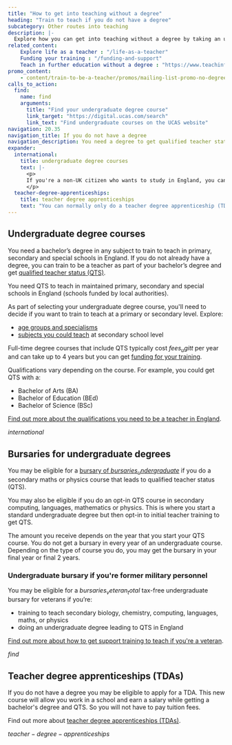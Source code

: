 ```yaml
---
title: "How to get into teaching without a degree"
heading: "Train to teach if you do not have a degree"
subcategory: Other routes into teaching
description: |-
  Explore how you can get into teaching without a degree by taking an undergraduate course to gain qualified teacher status (QTS) alongside a degree.
related_content:
    Explore life as a teacher : "/life-as-a-teacher"
    Funding your training : "/funding-and-support"
    Teach in further education without a degree : "https://www.teachinfurthereducation.education.gov.uk/"
promo_content:
    - content/train-to-be-a-teacher/promos/mailing-list-promo-no-degree
calls_to_action:
  find:
    name: find
    arguments:
      title: "Find your undergraduate degree course"
      link_target: "https://digital.ucas.com/search"
      link_text: "Find undergraduate courses on the UCAS website"
navigation: 20.35
navigation_title: If you do not have a degree
navigation_description: You need a degree to get qualified teacher status (QTS). If you're not already studying for one, find out more about undergraduate degree courses.
expander:
  international:
    title: undergraduate degree courses
    text: |-
      <p>
      If you're a non-UK citizen who wants to study in England, you can visit the <a href="https://www.ukcisa.org.uk/">UK Council for International Student Affairs</a> for information about studying at an English university.
      </p>  
  teacher-degree-apprenticeships:
    title: teacher degree apprenticeships
    text: "You can normally only do a teacher degree apprenticeship (TDA) if you've been a resident in the UK for the last 3 years or more. There are some exceptions to this. For example, if you've applied to the Afghan or Ukraine resettlement schemes. Speak to providers for more information."    
---
```


## Undergraduate degree courses
You need a bachelor’s degree in any subject to train to teach in primary, secondary and special schools in England. If you do not already have a degree, you can train to be a teacher as part of your bachelor’s degree and get [qualified teacher status (QTS)](/train-to-be-a-teacher/what-is-qts).

You need QTS to teach in maintained primary, secondary and special schools in England (schools funded by local authorities).

As part of selecting your undergraduate degree course, you'll need to decide if you want to train to teach at a primary or secondary level. Explore:

* [age groups and specialisms](/life-as-a-teacher/age-groups-and-specialisms)
* [subjects you could teach](/life-as-a-teacher/explore-subjects) at secondary school level

Full-time degree courses that include QTS typically cost $fees_ugitt$ per year and can take up to 4 years but you can get [funding for your training](/funding-and-support).

Qualifications vary depending on the course. For example, you could get QTS with a:

- Bachelor of Arts (BA)
- Bachelor of Education (BEd)
- Bachelor of Science (BSc)

[Find out more about the qualifications you need to be a teacher in England](/train-to-be-a-teacher/qualifications-you-need-to-teach).

$international$

## Bursaries for undergraduate degrees

You may be eligible for a [bursary of $bursaries_undergraduate$](https://www.gov.uk/government/publications/funding-initial-teacher-training-itt/funding-initial-teacher-training-itt-academic-year-2025-to-2026#undergraduate-bursary) if you do a secondary maths or physics course that leads to qualified teacher status (QTS).

You may also be eligible if you do an opt-in QTS course in secondary computing, languages, mathematics or physics. This is where you start a standard undergraduate degree but then opt-in to initial teacher training to get QTS.

The amount you receive depends on the year that you start your QTS course. You do not get a bursary in every year of an undergraduate course. Depending on the type of course you do, you may get the bursary in your final year or final 2 years.

### Undergraduate bursary if you're former military personnel

You may be eligible for a $bursaries_veteran_total$ tax-free undergraduate bursary for veterans if you’re:

* training to teach secondary biology, chemistry, computing, languages, maths, or physics
* doing an undergraduate degree leading to QTS in England

[Find out more about how to get support training to teach if you're a veteran](/funding-and-support/if-youre-a-veteran).

$find$

## Teacher degree apprenticeships (TDAs)
If you do not have a degree you may be eligible to apply for a TDA. This new course will allow you work in a school and earn a salary while getting a bachelor's degree and QTS. So you will not have to pay tuition fees. 

Find out more about [teacher degree apprenticeships (TDAs)](/train-to-be-a-teacher/teacher-degree-apprenticeships).

$teacher-degree-apprenticeships$

